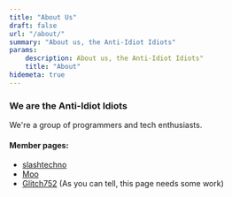 ```yaml
---
title: "About Us"
draft: false
url: "/about/"
summary: "About us, the Anti-Idiot Idiots"
params:
    description: About us, the Anti-Idiot Idiots"
    title: "About"
hidemeta: true
---
```

### We are the Anti-Idiot Idiots  
We're a group of programmers and tech enthusiasts.

#### Member pages:
* [slashtechno](/about/slashtechno)
* [Moo](/about/moo)
* [Glitch752](/about/glitch752)
(As you can tell,  this page needs some work)
